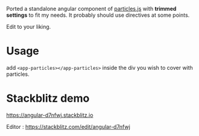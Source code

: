 Ported a standalone angular component of [particles.js](https://github.com/VincentGarreau/particles.js/) with <b>trimmed settings</b> to fit my needs. It probably should use directives at some points.

Edit to your liking.

# Usage

add `<app-particles></app-particles>` inside the div you wish to cover with particles.

# Stackblitz demo

https://angular-d7nfwj.stackblitz.io

Editor : https://stackblitz.com/edit/angular-d7nfwj
